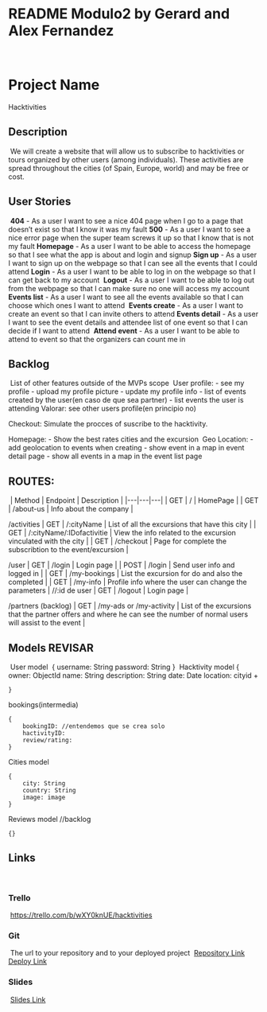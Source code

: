 # README Modulo2 by Gerard and Alex Fernandez
​
# Project Name

Hacktivities
​
## Description
​
We will create a website that will allow us to subscribe to hacktivities or tours organized by other users (among individuals). These activities are spread throughout the cities (of Spain, Europe, world) and may be free or cost.
​
## User Stories
​
**404** - As a user I want to see a nice 404 page when I go to a page that doesn’t exist so that I know it was my fault
​
**500** - As a user I want to see a nice error page when the super team screws it up so that I know that is not my fault
​
**Homepage** - As a user I want to be able to access the homepage so that I see what the app is about and login and signup
​
**Sign up** - As a user I want to sign up on the webpage so that I can see all the events that I could attend
​
**Login** - As a user I want to be able to log in on the webpage so that I can get back to my account
​
**Logout** - As a user I want to be able to log out from the webpage so that I can make sure no one will access my account
​
**Events list** - As a user I want to see all the events available so that I can choose which ones I want to attend
​
**Events create** - As a user I want to create an event so that I can invite others to attend
​
**Events detail** - As a user I want to see the event details and attendee list of one event so that I can decide if I want to attend
​
**Attend event** - As a user I want to be able to attend to event so that the organizers can count me in
​
## Backlog
​
List of other features outside of the MVPs scope
​
User profile: - see my profile - upload my profile picture - update my profile info - list of events created by the user(en caso de que sea partner) - list events the user is attending 
Valorar: see other users profile(en principio no)

Checkout: Simulate the procces of suscribe to the hacktivity.

Homepage: - Show the best rates cities and the excursion
​
Geo Location: - add geolocation to events when creating - show event in a map in event detail page - show all events in a map in the event list page
​
## ROUTES:
​
| Method  | Endpoint  | Description  |
|---|---|---|
| GET  | /  |  HomePage |
| GET  | /about-us  |  Info about the company |

/activities
| GET  | /:cityName  |  List of all the excursions that have this city |
| GET  | /:cityName/:IDofactivitie  |  View the info related to the excursion vinculated with the city |
| GET  | /checkout  |  Page for complete the subscribtion to the event/excursion |

/user
| GET  | /login  | Login page  |
|  POST | /login  | Send user info and logged in  |
| GET  | /my-bookings  | List the excursion for do and also the completed  |
| GET  | /my-info  | Profile info where the user can change the parameters  | //:id de user
| GET  | /logout  | Login page  |

/partners (backlog)
| GET  | /my-ads or /my-activity  | List of the excursions that the partner offers and where he can see the number of normal users will assist to the event |
​
## Models REVISAR
​
User model
​
    {
    	username: String
    	password: String
    }
​
Hacktivity model
​
    { 
    	owner: ObjectId<User>
    	name: String
    	description: String
    	date: Date
    	location: cityid
    	+
    
    }

bookings(intermedia)

	{
		bookingID: //entendemos que se crea solo
		hactivityID:
		review/rating:
	}

Cities model

    {
    	city: String
    	country: String
		image: image
    }
    
Reviews model  //backlog

    {}



## Links
​
### Trello
​
https://trello.com/b/wXY0knUE/hacktivities
​
### Git
​
The url to your repository and to your deployed project
​
[Repository Link](https://github.com/alexfc96/hacktivities)
​
[Deploy Link](https://hacktivities.herokuapp.com/)
​
### Slides
​
[Slides Link](https://slides.com/alexfernandez-1/hacktivities)